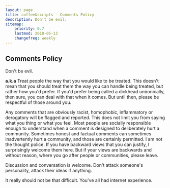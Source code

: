 ```yaml
---
layout: page
title: coffee&scripts - Comments Policy
description: Don't be evil.
sitemap:
    priority: 0.7
    lastmod: 2018-05-13
    changefreq: weekly
---
```

## Comments Policy

Don't be evil.

**a.k.a** Treat people the way that you would like to be treated. This doesn't mean that you should treat them the way you can handle being treated, but rather how you'd prefer. If you'd prefer being called a dickhead unironically, then sure, you can deal with that when it comes. But until then, please be respectful of those around you.

Any comments that are obviously racist, homophobic, inflammatory or derogatory will be flagged and reported. This does not limit you from saying what you thing or what you feel. Most people are socially responsible enough to understand when a comment is designed to deliberately hurt a community. Sometimes honest and factual comments can sometimes inadvertently hurt a community, and those are certainly permitted. I am not the thought police. If you have backward views that you can justify, I surprisingly welcome them here. But if your views are backwards and without reason, where you go after people or communities, please leave.

Discussion and conversation is welcome. Don't attack someone's personality, attack their ideas if anything.

It really should not be that difficult. You've all had internet experience.